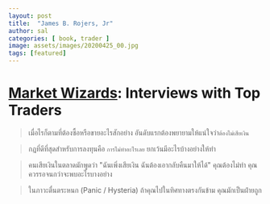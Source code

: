 ```yaml
---
layout: post
title:  "James B. Rojers, Jr"
author: sal
categories: [ book, trader ]
image: assets/images/20200425_00.jpg
tags: [featured]
---
```

# [Market Wizards][Market Wizards]: Interviews with Top Traders

> เมื่อไรก็ตามที่ต้องซื้อหรือขายอะไรสักอย่าง อันดับแรกต้องพยายามให้แน่ใจว่า`ต้องไม่เสียเงิน`

> กฎที่ดีที่สุดสำหรับการลงทุนคือ `การไม่ทำอะไรเลย` ยกเว้นมีอะไรบ้างอย่างให้ทำ

> คนเสียเงินในตลาดมักพูดว่า "ฉันเพิ่งเสียเงิน ฉันต้องเอากลับคืนมาให้ได้" คุณต้องไม่ทำ คุณควรรอจนกว่าจะพบอะไรบางอย่าง

> ในภาวะตื่นตระหนก (Panic / Hysteria) ถ้าคุณไปในทิศทางตรงกันข้าม คุณมักเป็นฝ่ายถูก

[Market Wizards]: https://www.amazon.com/Market-Wizards-Interviews-Traders-Trading-ebook/dp/B01F7VP43Y/ref=dp_ob_image_def
